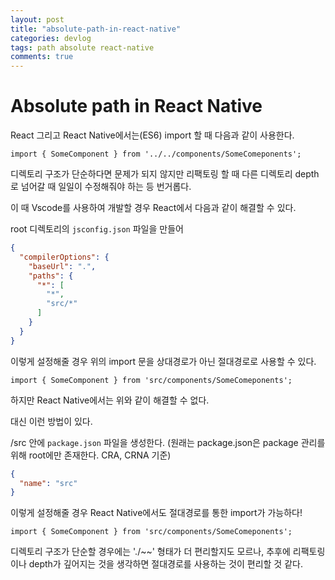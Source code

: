 ```yaml
---
layout: post
title: "absolute-path-in-react-native"
categories: devlog
tags: path absolute react-native
comments: true
---
```


# Absolute path in React Native

React 그리고 React Native에서는(ES6) import 할 때 다음과 같이 사용한다.

`import { SomeComponent } from '../../components/SomeComeponents';`

디렉토리 구조가 단순하다면 문제가 되지 않지만 리팩토링 할 때 다른 디렉토리 depth로 넘어갈 때 일일이 수정해줘야 하는 등 번거롭다.

이 때 Vscode를 사용하여 개발할 경우 React에서 다음과 같이 해결할 수 있다.

root 디렉토리의 `jsconfig.json` 파일을 만들어

```json
{
  "compilerOptions": {
    "baseUrl": ".",
    "paths": {
      "*": [
        "*",
        "src/*"
      ]
    }
  }
}
```

이렇게 설정해줄 경우 위의 import 문을 상대경로가 아닌 절대경로로 사용할 수 있다.

`import { SomeComponent } from 'src/components/SomeComeponents';`



하지만 React Native에서는 위와 같이 해결할 수 없다.

대신 이런 방법이 있다.

/src 안에 `package.json` 파일을 생성한다. (원래는 package.json은 package 관리를 위해 root에만 존재한다. CRA, CRNA 기준)

```json
{
  "name": "src"
}
```

이렇게 설정해줄 경우 React Native에서도 절대경로를 통한 import가 가능하다!

`import { SomeComponent } from 'src/components/SomeComeponents';`



디렉토리 구조가 단순할 경우에는 './~~' 형태가 더 편리할지도 모르나, 추후에 리팩토링이나 depth가 깊어지는 것을 생각하면 절대경로를 사용하는 것이 편리할 것 같다.